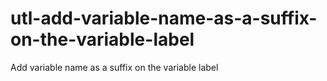# utl-add-variable-name-as-a-suffix-on-the-variable-label
Add variable name as a suffix on the variable label 
